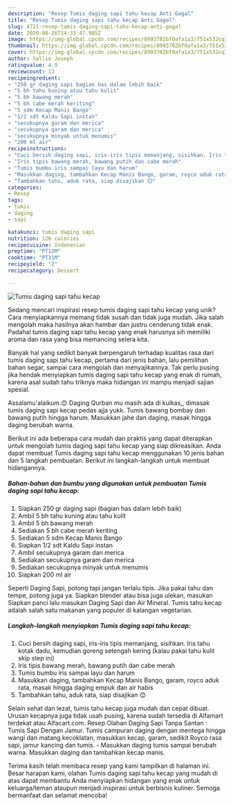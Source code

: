 ```yaml
---
description: "Resep Tumis daging sapi tahu kecap Anti Gagal"
title: "Resep Tumis daging sapi tahu kecap Anti Gagal"
slug: 4721-resep-tumis-daging-sapi-tahu-kecap-anti-gagal
date: 2020-08-26T14:33:47.905Z
image: https://img-global.cpcdn.com/recipes/8993782bf0afa1a3/751x532cq70/tumis-daging-sapi-tahu-kecap-foto-resep-utama.jpg
thumbnail: https://img-global.cpcdn.com/recipes/8993782bf0afa1a3/751x532cq70/tumis-daging-sapi-tahu-kecap-foto-resep-utama.jpg
cover: https://img-global.cpcdn.com/recipes/8993782bf0afa1a3/751x532cq70/tumis-daging-sapi-tahu-kecap-foto-resep-utama.jpg
author: Sallie Joseph
ratingvalue: 4.9
reviewcount: 13
recipeingredient:
- "250 gr daging sapi bagian has dalam lebih baik"
- "5 bh tahu kuning atau tahu kulit"
- "5 bh bawang merah"
- "5 bh cabe merah keriting"
- "5 sdm Kecap Manis Bango"
- "1/2 sdt Kaldu Sapi instan"
- "secukupnya garam dan merica"
- "secukupnya garam dan merica"
- "secukupnya minyak untuk menumis"
- "200 ml air"
recipeinstructions:
- "Cuci bersih daging sapi, iris-iris tipis memanjang, sisihkan. Iris tahu kotak dadu, kemudian goreng setengah kering (kalau pakai tahu kulit skip step ini)"
- "Iris tipis bawang merah, bawang putih dan cabe merah"
- "Tumis bumbu iris sampai layu dan harum"
- "Masukkan daging, tambahkan Kecap Manis Bango, garam, royco aduk rata, masak hingga daging empuk dan air habis"
- "Tambahkan tahu, aduk rata, siap disajikan 😊"
categories:
- Resep
tags:
- tumis
- daging
- sapi

katakunci: tumis daging sapi 
nutrition: 120 calories
recipecuisine: Indonesian
preptime: "PT12M"
cooktime: "PT31M"
recipeyield: "2"
recipecategory: Dessert

---
```



![Tumis daging sapi tahu kecap](https://img-global.cpcdn.com/recipes/8993782bf0afa1a3/751x532cq70/tumis-daging-sapi-tahu-kecap-foto-resep-utama.jpg)

Sedang mencari inspirasi resep tumis daging sapi tahu kecap yang unik? Cara menyiapkannya memang tidak susah dan tidak juga mudah. Jika salah mengolah maka hasilnya akan hambar dan justru cenderung tidak enak. Padahal tumis daging sapi tahu kecap yang enak harusnya sih memiliki aroma dan rasa yang bisa memancing selera kita.

Banyak hal yang sedikit banyak berpengaruh terhadap kualitas rasa dari tumis daging sapi tahu kecap, pertama dari jenis bahan, lalu pemilihan bahan segar, sampai cara mengolah dan menyajikannya. Tak perlu pusing jika hendak menyiapkan tumis daging sapi tahu kecap yang enak di rumah, karena asal sudah tahu triknya maka hidangan ini mampu menjadi sajian spesial.

Assalamu&#39;alaikum.😊 Daging Qurban mu masih ada di kulkas,, dimasak tumis daging sapi kecap pedas ajja yukk. Tumis bawang bombay dan bawang putih hingga harum. Masukkan jahe dan daging, masak hingga daging berubah warna.


Berikut ini ada beberapa cara mudah dan praktis yang dapat diterapkan untuk mengolah tumis daging sapi tahu kecap yang siap dikreasikan. Anda dapat membuat Tumis daging sapi tahu kecap menggunakan 10 jenis bahan dan 5 langkah pembuatan. Berikut ini langkah-langkah untuk membuat hidangannya.

<!--inarticleads1-->

##### Bahan-bahan dan bumbu yang digunakan untuk pembuatan Tumis daging sapi tahu kecap:

1. Siapkan 250 gr daging sapi (bagian has dalam lebih baik)
1. Ambil 5 bh tahu kuning atau tahu kulit
1. Ambil 5 bh bawang merah
1. Sediakan 5 bh cabe merah keriting
1. Sediakan 5 sdm Kecap Manis Bango
1. Siapkan 1/2 sdt Kaldu Sapi instan
1. Ambil secukupnya garam dan merica
1. Sediakan secukupnya garam dan merica
1. Sediakan secukupnya minyak untuk menumis
1. Siapkan 200 ml air


Seperti Daging Sapi, potong tapi jangan terlalu tipis. Jika pakai tahu dan tempe, potong juga ya. Siapkan blender atau bisa juga ulekan, masukan Siapkan panci lalu masukan Daging Sapi dan Air Mineral. Tumis tahu kecap adalah salah satu makanan yang populer di kalangan vegetarian. 

<!--inarticleads2-->

##### Langkah-langkah menyiapkan Tumis daging sapi tahu kecap:

1. Cuci bersih daging sapi, iris-iris tipis memanjang, sisihkan. Iris tahu kotak dadu, kemudian goreng setengah kering (kalau pakai tahu kulit skip step ini)
1. Iris tipis bawang merah, bawang putih dan cabe merah
1. Tumis bumbu iris sampai layu dan harum
1. Masukkan daging, tambahkan Kecap Manis Bango, garam, royco aduk rata, masak hingga daging empuk dan air habis
1. Tambahkan tahu, aduk rata, siap disajikan 😊


Selain sehat dan lezat, tumis tahu kecap juga mudah dan cepat dibuat. Urusan kecapnya juga tidak usah pusing, karena sudah tersedia di Alfamart terdekat atau Alfacart.com. Resep Olahan Daging Sapi Tanpa Santan : Tumis Sapi Dengan Jamur. Tumis campuran daging dengan mentega hingga wangi dan matang kecoklatan, masukkan kecap, garam, sedikit Royco rasa sapi, jamur kancing dan tumis. - Masukkan daging tumis sampai berubah warna. Masukkan daging dan tambahkan kecap manis. 

Terima kasih telah membaca resep yang kami tampilkan di halaman ini. Besar harapan kami, olahan Tumis daging sapi tahu kecap yang mudah di atas dapat membantu Anda menyiapkan hidangan yang enak untuk keluarga/teman ataupun menjadi inspirasi untuk berbisnis kuliner. Semoga bermanfaat dan selamat mencoba!
